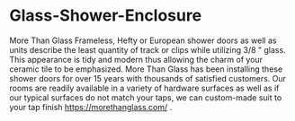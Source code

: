 # Glass-Shower-Enclosure
More Than Glass  Frameless, Hefty or European shower doors as well as units describe the least quantity of track or clips while utilizing 3/8 \" glass. This appearance is tidy and modern thus allowing the charm of your ceramic tile to be emphasized. More Than Glass has been installing these shower doors for over 15 years with thousands of satisfied customers. Our rooms are readily available in a variety of hardware surfaces as well as if our typical surfaces do not match your taps, we can custom-made suit to your tap finish https://morethanglass.com/ .
